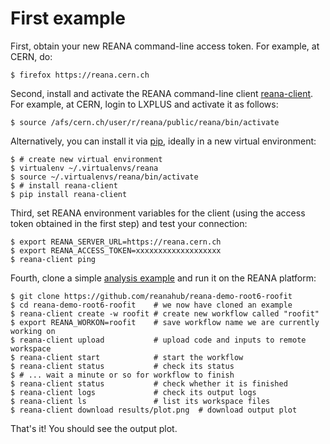 # First example

First, obtain your new REANA command-line access token. For example, at CERN, do:

```console
$ firefox https://reana.cern.ch
```

Second, install and activate the REANA command-line client [reana-client](https://pypi.org/project/reana-client/). For example, at CERN, login to LXPLUS and activate it as follows:

```console
$ source /afs/cern.ch/user/r/reana/public/reana/bin/activate
```

Alternatively, you can install it via [pip](https://pip.pypa.io/en/stable/), ideally in a new virtual environment:

```console
$ # create new virtual environment
$ virtualenv ~/.virtualenvs/reana
$ source ~/.virtualenvs/reana/bin/activate
$ # install reana-client
$ pip install reana-client
```

Third, set REANA environment variables for the client (using the access token obtained in the first step) and test your connection:

```console
$ export REANA_SERVER_URL=https://reana.cern.ch
$ export REANA_ACCESS_TOKEN=xxxxxxxxxxxxxxxxxxx
$ reana-client ping
```

Fourth, clone a simple [analysis example](https://github.com/reanahub/reana-demo-root6-roofit/tree/master#reana-example---root6-and-roofit) and run it on the REANA platform:

```console
$ git clone https://github.com/reanahub/reana-demo-root6-roofit
$ cd reana-demo-root6-roofit    # we now have cloned an example
$ reana-client create -w roofit # create new workflow called "roofit"
$ export REANA_WORKON=roofit    # save workflow name we are currently working on
$ reana-client upload           # upload code and inputs to remote workspace
$ reana-client start            # start the workflow
$ reana-client status           # check its status
$ # ... wait a minute or so for workflow to finish
$ reana-client status           # check whether it is finished
$ reana-client logs             # check its output logs
$ reana-client ls               # list its workspace files
$ reana-client download results/plot.png  # download output plot
```

That's it!  You should see the output plot.
